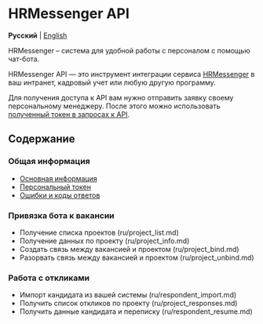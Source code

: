 # HRMessenger API

**Русский** | [English](en/README.md)

HRMessenger – система для удобной работы с персоналом с помощью чат-бота.

HRMessenger API — это инструмент интеграции сервиса [HRMessenger](https://hrmessenger.com) в ваш интранет, кадровый учет или любую другую программу.

Для получения доступа к API вам нужно отправить заявку своему персональному менеджеру. После этого можно использовать [полученный токен в запросах к API](ru/personal_token.md).

<a name="toc"></a>
## Содержание

<a name="general"></a>
### Общая информация
* [Основная информация](ru/general.md)
* [Персональный токен](ru/personal_token.md)
* [Ошибки и коды ответов](ru/errors.md)

<a name="projects"></a>
### Привязка бота к вакансии
* Получение списка проектов (ru/project_list.md)
* Получение данных по проекту (ru/project_info.md)
* Создать связь между вакансией и проектом (ru/project_bind.md)
* Разорвать связь между вакансией и проектом (ru/project_unbind.md)

<a name="responses"></a>
### Работа с откликами
* Импорт кандидата из вашей системы (ru/respondent_import.md)
* Получить список откликов по проекту (ru/project_responses.md)
* Получить данные кандидата и переписку (ru/respondent_resume.md)

